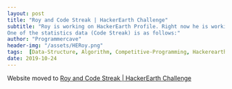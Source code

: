 ```yaml
---
layout: post
title: "Roy and Code Streak | HackerEarth Challenge"
subtitle: "Roy is working on HackerEarth Profile. Right now he is working on User Statistics.
One of the statistics data (Code Streak) is as follows:"
author: "Programmercave"
header-img: "/assets/HERoy.png"
tags:  [Data-Structure, Algorithm, Competitive-Programming, Hackerearth, Cpp]
date: 2019-10-24
---
```


Website moved to [Roy and Code Streak | HackerEarth Challenge](https://programmercave.com/blog/2019/10/24/Roy-and-Code-Streak-HackerEarth-Challenge)